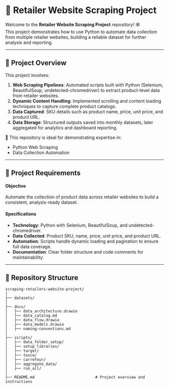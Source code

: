 # 🛒 Retailer Website Scraping Project

Welcome to the **Retailer Website Scraping Project** repository! 🕸️  
This project demonstrates how to use Python to automate data collection from multiple retailer websites, building a reliable dataset for further analysis and reporting.

---

## 📖 Project Overview

This project involves:

1. **Web Scraping Pipelines**: Automated scripts built with Python (Selenium, BeautifulSoup, undetected-chromedriver) to extract product-level data from retailer websites.  
2. **Dynamic Content Handling**: Implemented scrolling and content loading techniques to capture complete product catalogs.  
3. **Data Captured**: SKU details such as product name, price, unit price, and product URL.  
4. **Data Storage**: Structured outputs saved into monthly datasets, later aggregated for analytics and dashboard reporting.  

🎯 This repository is ideal for demonstrating expertise in:
- Python Web Scraping  
- Data Collection Automation  

---

## 🚀 Project Requirements

#### Objective
Automate the collection of product data across retailer websites to build a consistent, analysis-ready dataset.

#### Specifications
- **Technology**: Python with Selenium, BeautifulSoup, and undetected-chromedriver.  
- **Data Collected**: Product SKU, name, price, unit price, and product URL.  
- **Automation**: Scripts handle dynamic loading and pagination to ensure full data coverage.  
- **Documentation**: Clear folder structure and code comments for maintainability.  

---

## 📂 Repository Structure
```
scraping-retailers-website-project/
│
├── datasets/                           
│
├── docs/                               
│   ├── data_architecture.drawio        
│   ├── data_catalog.md                 
│   ├── data_flow.drawio                
│   ├── data_models.drawio              
│   ├── naming-conventions.md          
│
├── scripts/                           
│   ├── data_folder_setup/             
│   ├── setup_libraries/                 
│   ├── target/                           
│   ├── tesco/          
│   ├── carrefour/
│   ├── aggregate_data/
│   ├── run_all/
│
├── README.md                           # Project overview and instructions
```
